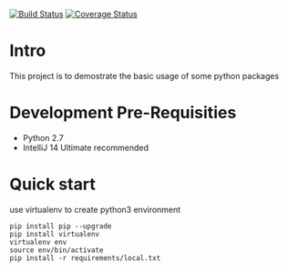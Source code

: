 [![Build Status](https://travis-ci.org/iintothewind/PythonSample.svg?branch=master)](https://travis-ci.org/iintothewind/PythonSample)
[![Coverage Status](https://coveralls.io/repos/iintothewind/python-sample/badge.svg?branch=master&service=github)](https://coveralls.io/github/iintothewind/python-sample?branch=master)
# Intro
This project is to demostrate the basic usage of some python packages

# Development Pre-Requisities

* Python 2.7
* IntelliJ 14 Ultimate recommended

# Quick start
use virtualenv to create python3 environment
```
pip install pip --upgrade
pip install virtualenv
virtualenv env
source env/bin/activate
pip install -r requirements/local.txt

```
